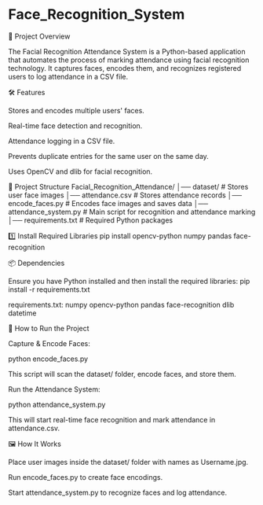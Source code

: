 # Face_Recognition_System

📌 Project Overview

The Facial Recognition Attendance System is a Python-based application that automates the process of marking attendance using facial recognition technology. It captures faces, encodes them, and recognizes registered users to log attendance in a CSV file.

🛠️ Features

Stores and encodes multiple users' faces.

Real-time face detection and recognition.

Attendance logging in a CSV file.

Prevents duplicate entries for the same user on the same day.

Uses OpenCV and dlib for facial recognition.

📂 Project Structure
Facial_Recognition_Attendance/
│── dataset/                # Stores user face images
│── attendance.csv         # Stores attendance records
│── encode_faces.py        # Encodes face images and saves data
│── attendance_system.py   # Main script for recognition and attendance marking
│── requirements.txt       # Required Python packages

1️⃣ Install Required Libraries
pip install opencv-python numpy pandas face-recognition


📦 Dependencies

Ensure you have Python installed and then install the required libraries:
pip install -r requirements.txt

requirements.txt:
numpy
opencv-python
pandas
face-recognition
dlib
datetime


🚀 How to Run the Project

Capture & Encode Faces:

python encode_faces.py

This script will scan the dataset/ folder, encode faces, and store them.

Run the Attendance System:

python attendance_system.py

This will start real-time face recognition and mark attendance in attendance.csv.

🖼️ How It Works

Place user images inside the dataset/ folder with names as Username.jpg.

Run encode_faces.py to create face encodings.

Start attendance_system.py to recognize faces and log attendance.

